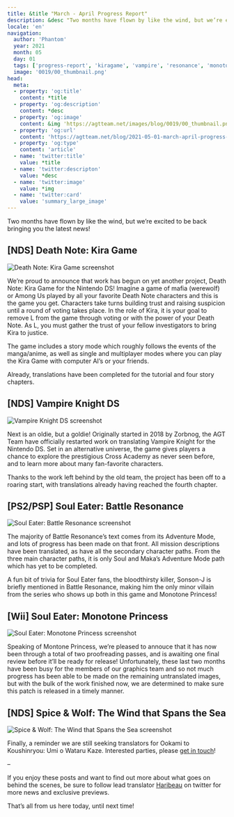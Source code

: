 ```yaml
---
title: &title "March - April Progress Report"
description: &desc "Two months have flown by like the wind, but we’re excited to be back bringing you the latest news!"
locale: 'en'
navigation:
  author: 'Phantom'
  year: 2021
  month: 05
  day: 01
  tags: ['progress-report', 'kiragame', 'vampire', 'resonance', 'monotone', 'holo2']
  image: '0019/00_thumbnail.png'
head:
  meta:
  - property: 'og:title'
    content: *title
  - property: 'og:description'
    content: *desc
  - property: 'og:image'
    content: &img 'https://agtteam.net/images/blog/0019/00_thumbnail.png'
  - property: 'og:url'
    content: 'https://agtteam.net/blog/2021-05-01-march-april-progress-report'
  - property: 'og:type'
    content: 'article'
  - name: 'twitter:title'
    value: *title
  - name: 'twitter:descripton'
    value: *desc
  - name: 'twitter:image'
    value: *img
  - name: 'twitter:card'
    value: 'summary_large_image'
---
```


Two months have flown by like the wind, but we’re excited to be back bringing you the latest news!

## \[NDS\] Death Note: Kira Game

![Death Note: Kira Game screenshot](/images/blog/0019/649983305103671296_0.png)

We’re proud to announce that work has begun on yet another project, Death Note: Kira Game for the Nintendo DS! Imagine a game of mafia (werewolf) or Among Us played by all your favorite Death Note characters and this is the game you get. Characters take turns building trust and raising suspicion until a round of voting takes place. In the role of Kira, it is your goal to remove L from the game through voting or with the power of your Death Note. As L, you must gather the trust of your fellow investigators to bring Kira to justice.

The game includes a story mode which roughly follows the events of the manga/anime, as well as single and multiplayer modes where you can play the Kira Game with computer AI’s or your friends.  

Already, translations have been completed for the tutorial and four story chapters.


## \[NDS\] Vampire Knight DS

![Vampire Knight DS screenshot](/images/blog/0019/649983305103671296_1.png)

Next is an oldie, but a goldie! Originally started in 2018 by Zorbnog, the AGT Team have officially restarted work on translating Vampire Knight for the Nintendo DS. Set in an alternative universe, the game gives players a chance to explore the prestigious Cross Academy as never seen before, and to learn more about many fan-favorite characters.

Thanks to the work left behind by the old team, the project has been off to a roaring start, with translations already having reached the fourth chapter.


## \[PS2/PSP\] Soul Eater: Battle Resonance

![Soul Eater: Battle Resonance screenshot](/images/blog/0019/649983305103671296_2.png)

The majority of Battle Resonance’s text comes from its Adventure Mode, and lots of progress has been made on that front. All mission descriptions have been translated, as have all the secondary character paths. From the three main character paths, it is only Soul and Maka’s Adventure Mode path which has yet to be completed.

A fun bit of trivia for Soul Eater fans, the bloodthirsty killer, Sonson-J is briefly mentioned in Battle Resonance, making him the only minor villain from the series who shows up both in this game and Monotone Princess!


## \[Wii\] Soul Eater: Monotone Princess

![Soul Eater: Monotone Princess screenshot](/images/blog/0019/649983305103671296_3.png)

Speaking of Montone Princess, we’re pleased to annouce that it has now been through a total of two proofreading passes, and is awaiting one final review before it’ll be ready for release! Unfortunately, these last two months have been busy for the members of our graphics team and so not much progress has been able to be made on the remaining untranslated images, but with the bulk of the work finished now, we are determined to make sure this patch is released in a timely manner.


## \[NDS\] Spice & Wolf: The Wind that Spans the Sea

![Spice & Wolf: The Wind that Spans the Sea screenshot](/images/blog/0019/649983305103671296_4.png)

Finally, a reminder we are still seeking translators for Ookami to Koushinryou: Umi o Wataru Kaze. Interested parties, please [get in touch](https://discord.com/invite/UUF7Zbm)!

–

If you enjoy these posts and want to find out more about what goes on behind the scenes, be sure to follow lead translator [Haribeau](https://twitter.com/HaribeauHonyaku) on twitter for more news and exclusive previews.

That’s all from us here today, until next time!
